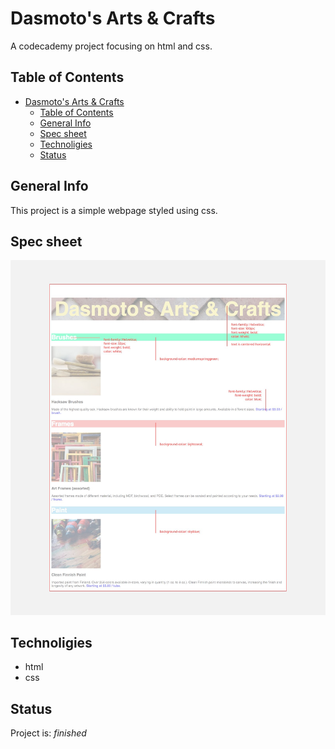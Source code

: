# Dasmoto's Arts & Crafts
A codecademy project focusing on html and css.

## Table of Contents
- [Dasmoto's Arts & Crafts](#dasmotos-arts--crafts)
  - [Table of Contents](#table-of-contents)
  - [General Info](#general-info)
  - [Spec sheet](#spec-sheet)
  - [Technoligies](#technoligies)
  - [Status](#status)

## General Info
This project is a simple webpage styled using css. 

## Spec sheet
![Spec sheet](img/dasmotos-arts_redline.jpg)

## Technoligies
+ html
+ css

## Status
Project is: *finished*